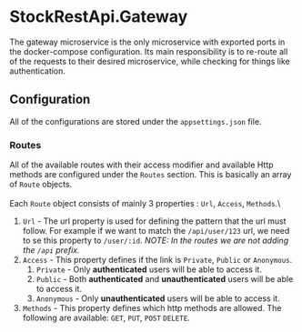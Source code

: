 # StockRestApi.Gateway

The gateway microservice is the only microservice with exported ports in the docker-compose configuration. Its main responsibility is to re-route all of the requests to their desired microservice, while checking for things like authentication.

## Configuration
All of the configurations are stored under the `appsettings.json` file.
### Routes
All of the available routes with their access modifier and available Http methods are configured under the `Routes` section. This is basically an array of `Route` objects. \
\
Each `Route` object consists of mainly 3 properties : `Url`, `Access`, `Methods`.\
1. `Url` - The url property is used for defining the pattern that the url must follow. For example if we want to match the `/api/user/123` url, we need to se this property to `/user/:id`. *NOTE: In the routes we are not adding the `/api` prefix.*
2. `Access` - This property defines if the link is `Private`, `Public` or `Anonymous`.
   1. `Private` - Only **authenticated** users will be able to access it.
   2. `Public` - Both **authenticated** and **unauthenticated** users will be able to access it.
   3. `Anonymous` - Only **unauthenticated** users will be able to access it.
3. `Methods` - This property defines which http methods are allowed. The following are available: `GET`, `PUT`, `POST` `DELETE`.
